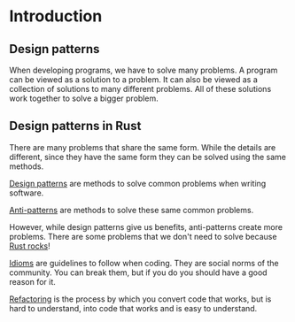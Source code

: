 # Introduction

## Design patterns
When developing programs, we have to solve many problems. A program can be viewed as a solution to a problem. It can also be viewed as a collection of solutions to many different problems. All of these solutions work together to solve a bigger problem.

## Design patterns in Rust

There are many problems that share the same form. While the details are different, since they have the same form they can be solved using the same methods.

[Design patterns](patterns/README.md) are methods to solve common problems when writing software.

[Anti-patterns](anti_patterns/README.md) are methods to solve these same common problems. 

However, while design patterns give us benefits, anti-patterns create more problems. There are some problems that we don't need to solve because [Rust rocks](rust_rocks.md)! 

[Idioms](idioms/README.md) are guidelines to follow when coding. They are social norms of the community. 
You can break them, but if you do you should have a good reason for it. 

[Refactoring](refactoring/README.md) is the process by which you convert code that works, but is hard to understand, into code that works and is easy to understand.
